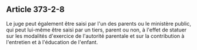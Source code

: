 Article 373-2-8
----
Le juge peut également être saisi par l'un des parents ou le ministère public,
qui peut lui-même être saisi par un tiers, parent ou non, à l'effet de statuer
sur les modalités d'exercice de l'autorité parentale et sur la contribution à
l'entretien et à l'éducation de l'enfant.
